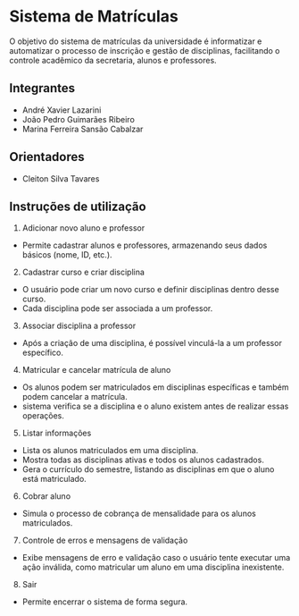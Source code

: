 # Sistema de Matrículas
O objetivo do sistema de matrículas da universidade é informatizar e automatizar o processo de inscrição e gestão de disciplinas, facilitando o controle acadêmico da secretaria, alunos e professores.

## Integrantes
* André Xavier Lazarini
* João Pedro Guimarães Ribeiro
* Marina Ferreira Sansão Cabalzar

## Orientadores
* Cleiton Silva Tavares

## Instruções de utilização
1. Adicionar novo aluno e professor
- Permite cadastrar alunos e professores, armazenando seus dados básicos (nome, ID, etc.).
2. Cadastrar curso e criar disciplina
- O usuário pode criar um novo curso e definir disciplinas dentro desse curso.
- Cada disciplina pode ser associada a um professor.
3. Associar disciplina a professor
- Após a criação de uma disciplina, é possível vinculá-la a um professor específico.
4. Matricular e cancelar matrícula de aluno
- Os alunos podem ser matriculados em disciplinas específicas e também podem cancelar a matrícula.
-  sistema verifica se a disciplina e o aluno existem antes de realizar essas operações.
5. Listar informações
- Lista os alunos matriculados em uma disciplina.
- Mostra todas as disciplinas ativas e todos os alunos cadastrados.
- Gera o currículo do semestre, listando as disciplinas em que o aluno está matriculado.
6. Cobrar aluno
- Simula o processo de cobrança de mensalidade para os alunos matriculados.
7. Controle de erros e mensagens de validação
- Exibe mensagens de erro e validação caso o usuário tente executar uma ação inválida, como matricular um aluno em uma disciplina inexistente.
8. Sair
- Permite encerrar o sistema de forma segura.
